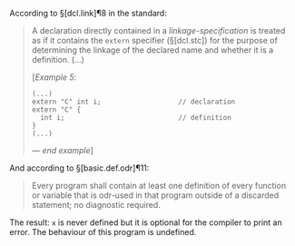 According to §[dcl.link]¶8 in the standard:

> A declaration directly contained in a *linkage-specification* is treated as if it contains the `extern` specifier (§[dcl.stc]) for the purpose of determining the linkage of the declared name and whether it is a definition. (...)
>
> [*Example 5*:
> ```
> (...)
> extern "C" int i;                   // declaration
> extern "C" {
>   int i;                            // definition
> }
> (...)
> ```
> — *end example*]

And according to §[basic.def.odr]¶11:

> Every program shall contain at least one definition of every function or variable that is odr-used in that program outside of a discarded statement; no diagnostic required.

The result: `x` is never defined but it is optional for the compiler to print an error. The behaviour of this program is undefined.